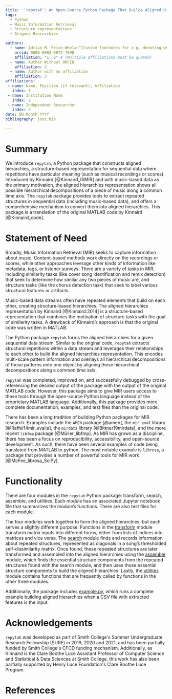 ```yaml
---
title: '`repytah`: An Open-Source Python Package That Builds Aligned Hierarchies for Sequential Data Streams'
tags:
  - Python
  - Music Information Retrieval
  - Structure representations
  - Aligned Hierarchies

authors:
  - name: Adrian M. Price-Whelan^[Custom footnotes for e.g. denoting who the corresspoinding author is can be included like this.]
    orcid: 0000-0003-0872-7098
    affiliation: "1, 2" # (Multiple affiliations must be quoted)
  - name: Author Without ORCID
    affiliation: 2
  - name: Author with no affiliation
    affiliation: 3
affiliations:
 - name: Name, Position (if relevant), Affiliation
   index: 1
 - name: Institution Name
   index: 2
 - name: Independent Researcher
   index: 3
date: DD Month YYYY
bibliography: joss.bib

---
```


# Summary

We introduce `repytah`, a Python package that constructs aligned hierarchies, a structure-based representation for sequential data where repetitions have particular meaning (such as musical recordings or scores). Introduced by Kinnaird [@Kinnaird_ISMIR] and with music-based data as the primary motivation, the aligned hierarchies representation shows all possible hierarchical decompositions of a piece of music along a common time axis. The `repytah` package provides tools to extract repeated structures in sequential data (including music-based data), and offers a comprehensive mechanism to convert them into aligned hierarchies. This package is a translation of the original MATLAB code by Kinnaird [@Kinnaird_code]. 


# Statement of Need

Broadly, Music Information Retrieval (MIR) seeks to capture information about music. Content-based methods work directly on the recordings or scores, while other approaches leverage other kinds of information like metadata, tags, or listener surveys. There are a variety of tasks in MIR, including similarity tasks (like cover song identification and remix detection) that seek to determine how similar any two pieces of music are, and structure tasks (like the chorus detection task) that seek to label various structural features or artifacts. 

Music-based data streams often have repeated elements that build on each other, creating structure-based hierarchies. The aligned hierarchies representation by Kinnaird [@Kinnaird:2014] is a structure-based representation that combines the motivation of structure tasks with the goal of similarity tasks. A drawback of Kinnaird’s approach is that the original code was written in MATLAB. 

The Python package `repytah` forms the aligned hierarchies for a given sequential data stream. Similar to the original code, `repytah` extracts structural repetitions within a data stream and leverages their relationships to each other to build the aligned hierarchies representation. This encodes multi-scale pattern information and overlays all hierarchical decompositions of those patterns onto one object by aligning these hierarchical decompositions along a common time axis. 

`repytah` was completed, improved on, and successfully debugged by cross-referencing the desired output of the package with the output of the original MATLAB code. However, this package aims to give MIR users access to these tools through the open-source Python language instead of the proprietary MATLAB language. Additionally, this package provides more complete documentation, examples, and test files than the original code. 

There has been a long tradition of building Python packages for MIR research. Examples include the `AMEN` package [@amen], the `mir_eval` library [@Raffel14mir_eval:a], the `mirdata` library [@Bittner19mirdata], and the more recent `libfmp` package [@Müller_libfmp]. As MIR has grown as a discipline, there has been a focus on reproducibility, accessibility, and open-source development. As such, there have been several examples of code being translated from MATLAB to python. The most notable example is `librosa`, a package that provides a number of powerful tools for MIR work [@McFee_librosa_SciPy]. 

# Functionality
There are four modules in the `repytah` Python package: transform, search, assemble, and utilities. Each module has an associated Jupyter notebook file that summarizes the module’s functions. There are also test files for each module. 

The four modules work together to form the aligned hierarchies, but each serves a slightly different purpose. Functions in the <ins>transform</ins> module transform matrix inputs into different forms, either from lists of indices into matrices and vice versa. The <ins>search</ins> module finds and records information about repeated structures, represented as diagonals in a song’s thresholded self-dissimilarity matrix. Once found, these repeated structures are later transformed and assembled into the aligned hierarchies using the <ins>assemble</ins> module, which finds the essential structure components from the repeated structures found with the search module, and then uses those essential structure components to build the aligned hierarchies. Lastly, the <ins>utilities</ins> module contains functions that are frequently called by functions in the other three modules. 

Additionally, the package includes <ins>example.py</ins>, which runs a complete example building aligned hierarchies when a CSV file with extracted features is the input.


# Acknowledgements
`repytah` was developed as part of Smith College's Summer Undergraduate Research Fellowship (SURF) in 2019, 2020 and 2021, and has been partially funded by Smith College's CFCD funding mechanism. Additionally, as Kinnaird is the Clare Boothe Luce Assistant Professor of Computer Science and Statistical & Data Sciences at Smith College, this work has also been partially supported by Henry Luce Foundation's Clare Boothe Luce Program.

# References

